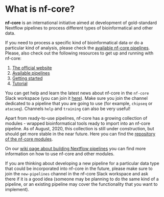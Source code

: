# What is nf-core?

**nf-core** is an international initiative aimed at development of gold-standard Nextflow pipelines to process different types of bioinformatical 
and other data. 

If you need to process a specific kind of bioinformatical data or do a particular kind of analysis, please check the [available nf-core pipelines](https://nf-co.re/pipelines). Please, also check out the following resources to get up and running with nf-core:

1. [The official website](https://nf-co.re)
2. [Available pipelines](https://nf-co.re/pipelines)
3. [Getting started](https://nf-co.re/usage/introduction)
4. [Tutorial](https://nf-co.re/usage/nf_core_tutorial)

You can get help and learn the latest news about nf-core in the `nf-core` Slack workspace (you can join it [here](https://nf-co.re/join)). Make sure you join the channel dedicated to a pipeline that you are going to use (for example, `chipseq` or `atacseq`). Channels `help` and `training` can also be very useful!

Apart from ready-to-use pipelines, nf-core has a growing collection of modules - wrapped bioinformatical tools ready to import into an nf-core pipeline. As of August, 2020, this collection is still under construction, but should get more stable in the near future. Here you can find the [repository of the nf-core modules](https://github.com/nf-core/modules). 

On our [wiki page about building Nextflow pipelines](...) you can find more information on how to use nf-core and other modules.

If you are thinking about developing a new pipeline for a particular data type that could be incorporated into nf-core in the future, please make sure to join the `new-pipelines` channel in the nf-core Slack workspace and ask there if it is a good idea (someone may be planning to do the same kind of a pipeline, or an existing pipeline may cover the functionality that you want to implement).
